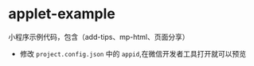 # applet-example

小程序示例代码，包含（add-tips、mp-html、页面分享）

- 修改 `project.config.json` 中的 `appid`,在微信开发者工具打开就可以预览
